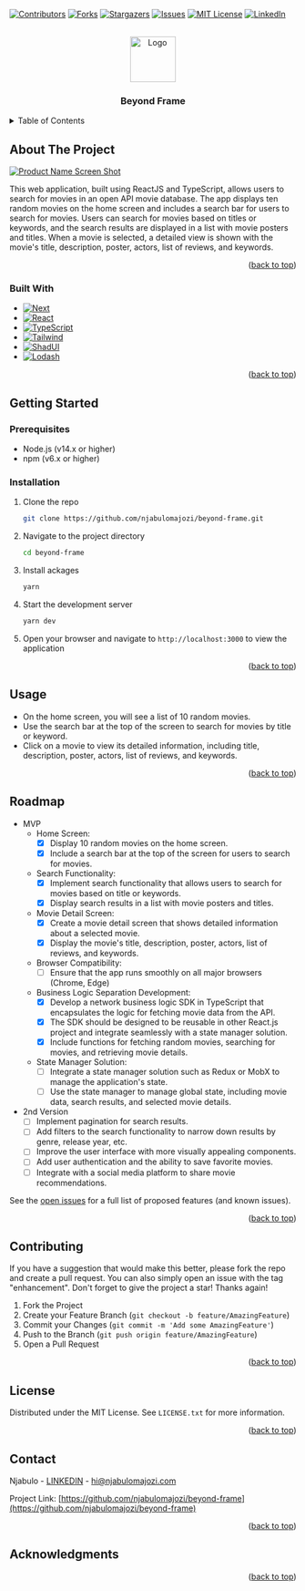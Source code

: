 <a name="readme-top"></a>
[![Contributors][contributors-shield]][contributors-url]
[![Forks][forks-shield]][forks-url]
[![Stargazers][stars-shield]][stars-url]
[![Issues][issues-shield]][issues-url]
[![MIT License][license-shield]][license-url]
[![LinkedIn][linkedin-shield]][linkedin-url]

<!-- PROJECT LOGO -->
<br />
<div align="center">
  <a href="https://github.com/njabulomajozi/beyond-frame">
    <img src="images/logo.png" alt="Logo" width="80" height="80">
  </a>

  <h3 align="center">Beyond Frame</h3>
</div>

<!-- TABLE OF CONTENTS -->
<details>
  <summary>Table of Contents</summary>
  <ol>
    <li>
      <a href="#about-the-project">About The Project</a>
      <ul>
        <li><a href="#built-with">Built With</a></li>
      </ul>
    </li>
    <li>
      <a href="#getting-started">Getting Started</a>
      <ul>
        <li><a href="#prerequisites">Prerequisites</a></li>
        <li><a href="#installation">Installation</a></li>
      </ul>
    </li>
    <li><a href="#usage">Usage</a></li>
    <li><a href="#roadmap">Roadmap</a></li>
    <li><a href="#contributing">Contributing</a></li>
    <li><a href="#license">License</a></li>
    <li><a href="#contact">Contact</a></li>
    <li><a href="#acknowledgments">Acknowledgments</a></li>
  </ol>
</details>



<!-- ABOUT THE PROJECT -->
## About The Project

[![Product Name Screen Shot][product-screenshot]]()

This web application, built using ReactJS and TypeScript, allows users to search for movies in an open API movie database. The app displays ten random movies on the home screen and includes a search bar for users to search for movies. Users can search for movies based on titles or keywords, and the search results are displayed in a list with movie posters and titles. When a movie is selected, a detailed view is shown with the movie's title, description, poster, actors, list of reviews, and keywords.

<p align="right">(<a href="#readme-top">back to top</a>)</p>

### Built With
* [![Next][Next.js]][Next-url]
* [![React][React.js]][React-url]
* [![TypeScript][TypeScript]][TypeScript-url]
* [![Tailwind][Tailwind]][Tailwind-url]
* [![ShadUI][ShadUI]][ShadUI-url]
* [![Lodash][Lodash]][Lodash-url]

<p align="right">(<a href="#readme-top">back to top</a>)</p>


<!-- GETTING STARTED -->
## Getting Started

### Prerequisites

* Node.js (v14.x or higher)
* npm (v6.x or higher)

### Installation

1. Clone the repo
   ```sh
   git clone https://github.com/njabulomajozi/beyond-frame.git
   ```
2. Navigate to the project directory
    ```sh
   cd beyond-frame
   ```
3. Install ackages
   ```sh
   yarn
   ```
4. Start the development server
   ```sh
   yarn dev
   ```
5. Open your browser and navigate to ```http://localhost:3000``` to view the application

<p align="right">(<a href="#readme-top">back to top</a>)</p>


<!-- USAGE EXAMPLES -->
## Usage

* On the home screen, you will see a list of 10 random movies.
* Use the search bar at the top of the screen to search for movies by title or keyword.
* Click on a movie to view its detailed information, including title, description, poster, actors, list of reviews, and keywords.

<p align="right">(<a href="#readme-top">back to top</a>)</p>



<!-- ROADMAP -->
## Roadmap
- MVP
  - Home Screen:
    - [x] Display 10 random movies on the home screen.
    - [x] Include a search bar at the top of the screen for users to search for movies.
  - Search Functionality:
    - [x] Implement search functionality that allows users to search for movies based on title or keywords.
    - [x] Display search results in a list with movie posters and titles.
  - Movie Detail Screen:
    - [x] Create a movie detail screen that shows detailed information about a selected movie.
    - [x] Display the movie's title, description, poster, actors, list of reviews, and keywords.
  - Browser Compatibility:
    - [ ] Ensure that the app runs smoothly on all major browsers (Chrome, Edge)
  - Business Logic Separation Development:
    - [x] Develop a network business logic SDK in TypeScript that encapsulates the logic for fetching movie data from the API.
    - [x] The SDK should be designed to be reusable in other React.js project and integrate seamlessly with a state manager solution.
    - [x] Include functions for fetching random movies, searching for movies, and retrieving movie details.
  - State Manager Solution:
    - [ ] Integrate a state manager solution such as Redux or MobX to manage the application's state.
    - [ ] Use the state manager to manage global state, including movie data, search results, and selected movie details.
- 2nd Version
  - [ ] Implement pagination for search results.
  - [ ] Add filters to the search functionality to narrow down results by genre, release year, etc.
  - [ ] Improve the user interface with more visually appealing components.
  - [ ] Add user authentication and the ability to save favorite movies.
  - [ ] Integrate with a social media platform to share movie recommendations.

See the [open issues](https://github.com/njabulomajozi/beyond-frame/issues) for a full list of proposed features (and known issues).

<p align="right">(<a href="#readme-top">back to top</a>)</p>



<!-- CONTRIBUTING -->
## Contributing

If you have a suggestion that would make this better, please fork the repo and create a pull request. You can also simply open an issue with the tag "enhancement".
Don't forget to give the project a star! Thanks again!

1. Fork the Project
2. Create your Feature Branch (`git checkout -b feature/AmazingFeature`)
3. Commit your Changes (`git commit -m 'Add some AmazingFeature'`)
4. Push to the Branch (`git push origin feature/AmazingFeature`)
5. Open a Pull Request

<p align="right">(<a href="#readme-top">back to top</a>)</p>



<!-- LICENSE -->
## License

Distributed under the MIT License. See `LICENSE.txt` for more information.

<p align="right">(<a href="#readme-top">back to top</a>)</p>



<!-- CONTACT -->
## Contact

Njabulo - [LINKEDIN](https://www.linkedin.com/in/njabulomajozi) - hi@njabulomajozi.com

Project Link: [https://github.com/njabulomajozi/beyond-frame](https://github.com/njabulomajozi/beyond-frame)

<p align="right">(<a href="#readme-top">back to top</a>)</p>


<!-- ACKNOWLEDGMENTS -->
## Acknowledgments


<p align="right">(<a href="#readme-top">back to top</a>)</p>



<!-- MARKDOWN LINKS & IMAGES -->
<!-- https://www.markdownguide.org/basic-syntax/#reference-style-links -->
[contributors-shield]: https://img.shields.io/github/contributors/njabulomajozi/beyond-frame.svg?style=for-the-badge
[contributors-url]: https://github.com/njabulomajozi/beyond-frame/graphs/contributors
[forks-shield]: https://img.shields.io/github/forks/njabulomajozi/beyond-frame.svg?style=for-the-badge
[forks-url]: https://github.com/njabulomajozi/beyond-frame/network/members
[stars-shield]: https://img.shields.io/github/stars/njabulomajozi/beyond-frame.svg?style=for-the-badge
[stars-url]: https://github.com/njabulomajozi/beyond-frame/stargazers
[issues-shield]: https://img.shields.io/github/issues/njabulomajozi/beyond-frame.svg?style=for-the-badge
[issues-url]: https://github.com/njabulomajozi/beyond-frame/issues
[license-shield]: https://img.shields.io/github/license/njabulomajozi/beyond-frame.svg?style=for-the-badge
[license-url]: https://github.com/njabulomajozi/beyond-frame/blob/master/LICENSE.txt
[linkedin-shield]: https://img.shields.io/badge/-LinkedIn-black.svg?style=for-the-badge&logo=linkedin&colorB=555

[linkedin-url]: https://linkedin.com/in/njabulomajozi
[product-screenshot]: images/screenshot.png

[Next.js]: https://img.shields.io/badge/next.js-000000?style=for-the-badge&logo=nextdotjs&logoColor=white
[Next-url]: https://nextjs.org/
[React.js]: https://img.shields.io/badge/React-20232A?style=for-the-badge&logo=react&logoColor=61DAFB
[React-url]: https://reactjs.org/
[TypeScript]: https://w7.pngwing.com/pngs/915/519/png-transparent-typescript-hd-logo-thumbnail.pn
[TypeScript-url]: https://www.typescriptlang.org/
[Tailwind]: https://w7.pngwing.com/pngs/915/519/png-transparent-typescript-hd-logo-thumbnail.pn
[Tailwind-url]: https://reactjs.org/
[ShadUI]: https://w7.pngwing.com/pngs/915/519/png-transparent-typescript-hd-logo-thumbnail.pn
[ShadUI-url]: https://reactjs.org/
[Lodash]: https://w7.pngwing.com/pngs/915/519/png-transparent-typescript-hd-logo-thumbnail.pn
[Lodash-url]: https://reactjs.org/
